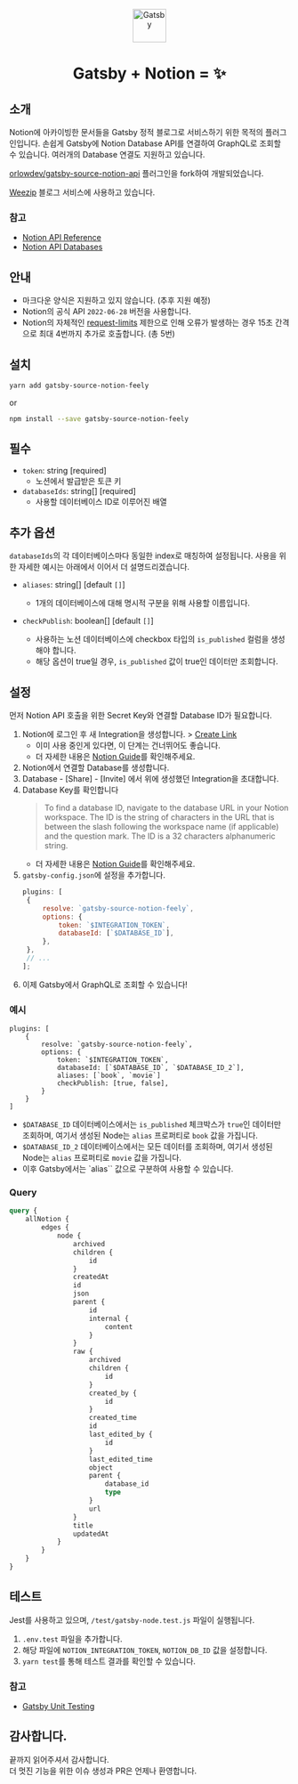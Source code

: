 <p align="center">
  <a href="https://www.gatsbyjs.com">
    <img alt="Gatsby" src="https://www.gatsbyjs.com/Gatsby-Monogram.svg" width="60" />
  </a>
</p>
<h1 align="center">
  Gatsby + Notion = ✨
</h1>

## 소개

Notion에 아카이빙한 문서들을 Gatsby 정적 블로그로 서비스하기 위한 목적의 플러그인입니다. 손쉽게 Gatsby에 Notion Database API를 연결하여 GraphQL로 조회할 수 있습니다. 여러개의 Database 연결도 지원하고 있습니다.

[orlowdev/gatsby-source-notion-api](https://github.com/orlowdev/gatsby-source-notion-api) 플러그인을 fork하여 개발되었습니다.

[Weezip](https://weezip.treefeely.com) 블로그 서비스에 사용하고 있습니다.

### 참고

- [Notion API Reference](https://developers.notion.com/reference/intro)
- [Notion API Databases](https://developers.notion.com/docs/working-with-databases)

## 안내

- 마크다운 양식은 지원하고 있지 않습니다. (추후 지원 예정)
- Notion의 공식 API `2022-06-28` 버전을 사용합니다.
- Notion의 자체적인 [request-limits](https://developers.notion.com/reference/request-limits) 제한으로 인해 오류가 발생하는 경우 15초 간격으로 최대 4번까지 추가로 호출합니다. (총 5번)

## 설치

```sh
yarn add gatsby-source-notion-feely
```

or

```sh
npm install --save gatsby-source-notion-feely
```

## 필수

- `token`: string [required]
  - 노션에서 발급받은 토큰 키
- `databaseIds`: string[] [required]
  - 사용할 데이터베이스 ID로 이루어진 배열

## 추가 옵션
`databaseIds`의 각 데이터베이스마다 동일한 index로 매칭하여 설정됩니다. 사용을 위한 자세한 예시는 아래에서 이어서 더 설명드리겠습니다.

- `aliases`: string[] [default `[]`]
	- 1개의 데이터베이스에 대해 명시적 구분을 위해 사용할 이름입니다.

- `checkPublish`: boolean[] [default `[]`]
  - 사용하는 노션 데이터베이스에 checkbox 타입의 `is_published` 컬럼을 생성해야 합니다.
  - 해당 옵션이 true일 경우, `is_published` 값이 true인 데이터만 조회합니다.

## 설정
먼저 Notion API 호출을 위한 Secret Key와 연결할 Database ID가 필요합니다.

1. Notion에 로그인 후 새 Integration을 생성합니다. > [Create Link](<(https://www.notion.so/my-integrations)>)
   - 이미 사용 중인게 있다면, 이 단계는 건너뛰어도 좋습니다.
   - 더 자세한 내용은 [Notion Guide](https://developers.notion.com/docs/create-a-notion-integration#step-3-save-the-database-id)를 확인해주세요.
2. Notion에서 연결할 Database를 생성합니다.
3. Database - [Share] - [Invite] 에서 위에 생성했던 Integration을 초대합니다.
4. Database Key를 확인합니다
   > To find a database ID, navigate to the database URL in your Notion workspace. The ID is the string of characters in the URL that is between the slash following the workspace name (if applicable) and the question mark. The ID is a 32 characters alphanumeric string.
   - 더 자세한 내용은 [Notion Guide](https://developers.notion.com/reference/retrieve-a-database)를 확인해주세요.
5. `gatsby-config.json`에 설정을 추가합니다.
   ```javascript
   plugins: [
   	{
   		resolve: `gatsby-source-notion-feely`,
   		options: {
   			token: `$INTEGRATION_TOKEN`,
   			databaseId: [`$DATABASE_ID`],
   		},
   	},
   	// ...
   ];
   ```
6. 이제 Gatsby에서 GraphQL로 조회할 수 있습니다!

### 예시
```
plugins: [
	{
		resolve: `gatsby-source-notion-feely`,
		options: {
			token: `$INTEGRATION_TOKEN`,
			databaseId: [`$DATABASE_ID`, `$DATABASE_ID_2`],
			aliases: [`book`, `movie`]
			checkPublish: [true, false],
		}
	}
]
```
-  `$DATABASE_ID` 데이터베이스에서는 `is_published` 체크박스가 `true`인 데이터만 조회하며, 여기서 생성된 Node는 `alias` 프로퍼티로 `book` 값을 가집니다.
-  `$DATABASE_ID_2` 데이터베이스에서는 모든 데이터를 조회하며, 여기서 생성된 Node는 `alias` 프로퍼티로 `movie` 값을 가집니다.
- 이후 Gatsby에서는 `alias`` 값으로 구분하여 사용할 수 있습니다.

### Query

```graphql
query {
	allNotion {
		edges {
			node {
				archived
				children {
					id
				}
				createdAt
				id
				json
				parent {
					id
					internal {
						content
					}
				}
				raw {
					archived
					children {
						id
					}
					created_by {
						id
					}
					created_time
					id
					last_edited_by {
						id
					}
					last_edited_time
					object
					parent {
						database_id
						type
					}
					url
				}
				title
				updatedAt
			}
		}
	}
}
```

## 테스트

Jest를 사용하고 있으며, `/test/gatsby-node.test.js` 파일이 실행됩니다.

1. `.env.test` 파일을 추가합니다.
2. 해당 파일에 `NOTION_INTEGRATION_TOKEN`, `NOTION_DB_ID` 값을 설정합니다.
3. `yarn test`를 통해 테스트 결과를 확인할 수 있습니다.

### 참고

- [Gatsby Unit Testing](https://www.gatsbyjs.com/docs/how-to/testing/unit-testing/)

## 감사합니다.

끝까지 읽어주셔서 감사합니다.  
더 멋진 기능을 위한 이슈 생성과 PR은 언제나 환영합니다.
